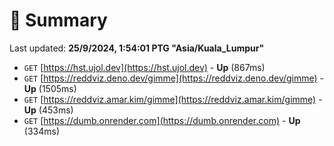 # 📖 Summary
Last updated: **25/9/2024, 1:54:01 PTG "Asia/Kuala_Lumpur"**

- `GET` [https://hst.ujol.dev](https://hst.ujol.dev) - **Up** (867ms)
- `GET` [https://reddviz.deno.dev/gimme](https://reddviz.deno.dev/gimme) - **Up** (1505ms)
- `GET` [https://reddviz.amar.kim/gimme](https://reddviz.amar.kim/gimme) - **Up** (453ms)
- `GET` [https://dumb.onrender.com](https://dumb.onrender.com) - **Up** (334ms)
